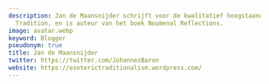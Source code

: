 ```yaml
---
description: Jan de Maansnijder schrijft voor de kwalitatief hoogstaande weblog On
  Tradition, en is auteur van het boek Noumenal Reflections.
image: avatar.webp
keyword: Blogger
pseudonym: true
title: Jan de Maansnijder
twitter: https://twitter.com/JohannesBaron
website: https://esoterictraditionalism.wordpress.com/
---
```

